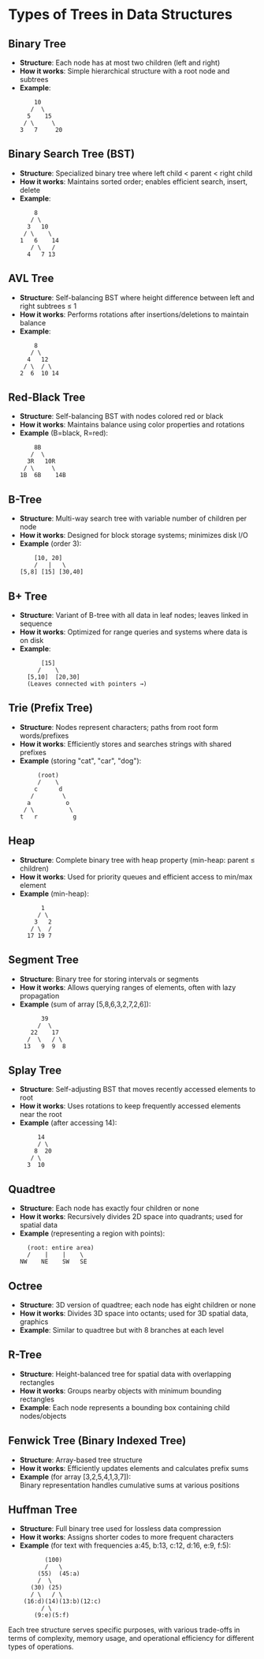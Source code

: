 # Types of Trees in Data Structures

## Binary Tree
- **Structure**: Each node has at most two children (left and right)
- **How it works**: Simple hierarchical structure with a root node and subtrees
- **Example**: 
  ```
      10
     /  \
    5    15
   / \     \
  3   7     20
  ```

## Binary Search Tree (BST)
- **Structure**: Specialized binary tree where left child < parent < right child
- **How it works**: Maintains sorted order; enables efficient search, insert, delete
- **Example**:
  ```
      8
     / \
    3   10
   / \    \
  1   6    14
     / \   /
    4   7 13
  ```

## AVL Tree
- **Structure**: Self-balancing BST where height difference between left and right subtrees ≤ 1
- **How it works**: Performs rotations after insertions/deletions to maintain balance
- **Example**:
  ```
      8
     / \
    4   12
   / \  / \
  2  6  10 14
  ```

## Red-Black Tree
- **Structure**: Self-balancing BST with nodes colored red or black
- **How it works**: Maintains balance using color properties and rotations
- **Example** (B=black, R=red):
  ```
      8B
     /  \
    3R   10R
   / \     \
  1B  6B    14B
  ```

## B-Tree
- **Structure**: Multi-way search tree with variable number of children per node
- **How it works**: Designed for block storage systems; minimizes disk I/O
- **Example** (order 3):
  ```
      [10, 20]
      /   |   \
  [5,8] [15] [30,40]
  ```

## B+ Tree
- **Structure**: Variant of B-tree with all data in leaf nodes; leaves linked in sequence
- **How it works**: Optimized for range queries and systems where data is on disk
- **Example**:
  ```
        [15]
       /    \
    [5,10]  [20,30] 
    (Leaves connected with pointers →)
  ```

## Trie (Prefix Tree)
- **Structure**: Nodes represent characters; paths from root form words/prefixes
- **How it works**: Efficiently stores and searches strings with shared prefixes
- **Example** (storing "cat", "car", "dog"):
  ```
       (root)
       /    \
      c      d
     /        \
    a          o
   / \          \
  t   r          g
  ```

## Heap
- **Structure**: Complete binary tree with heap property (min-heap: parent ≤ children)
- **How it works**: Used for priority queues and efficient access to min/max element
- **Example** (min-heap):
  ```
        1
       / \
      3   2
     / \  /
    17 19 7
  ```

## Segment Tree
- **Structure**: Binary tree for storing intervals or segments
- **How it works**: Allows querying ranges of elements, often with lazy propagation
- **Example** (sum of array [5,8,6,3,2,7,2,6]):
  ```
        39
       /  \
     22    17
    /  \   / \
   13   9  9  8
  ```

## Splay Tree
- **Structure**: Self-adjusting BST that moves recently accessed elements to root
- **How it works**: Uses rotations to keep frequently accessed elements near the root
- **Example** (after accessing 14):
  ```
       14
       / \
      8  20
     / \
    3  10
  ```

## Quadtree
- **Structure**: Each node has exactly four children or none
- **How it works**: Recursively divides 2D space into quadrants; used for spatial data
- **Example** (representing a region with points):
  ```
    (root: entire area)
    /    |    |    \
  NW    NE    SW   SE
  ```

## Octree
- **Structure**: 3D version of quadtree; each node has eight children or none
- **How it works**: Divides 3D space into octants; used for 3D spatial data, graphics
- **Example**: Similar to quadtree but with 8 branches at each level

## R-Tree
- **Structure**: Height-balanced tree for spatial data with overlapping rectangles
- **How it works**: Groups nearby objects with minimum bounding rectangles
- **Example**: Each node represents a bounding box containing child nodes/objects

## Fenwick Tree (Binary Indexed Tree)
- **Structure**: Array-based tree structure
- **How it works**: Efficiently updates elements and calculates prefix sums
- **Example** (for array [3,2,5,4,1,3,7]):  
  Binary representation handles cumulative sums at various positions

## Huffman Tree
- **Structure**: Full binary tree used for lossless data compression
- **How it works**: Assigns shorter codes to more frequent characters
- **Example** (for text with frequencies a:45, b:13, c:12, d:16, e:9, f:5):
  ```
         (100)
         /   \
       (55)  (45:a)
       /  \
     (30) (25)
     / \   / \
   (16:d)(14)(13:b)(12:c)
        / \
      (9:e)(5:f)
  ```

Each tree structure serves specific purposes, with various trade-offs in terms of complexity, memory usage, and operational efficiency for different types of operations.
